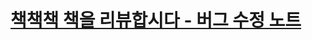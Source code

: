 # [책책책 책을 리뷰합시다 - 버그 수정 노트](https://slides.com/smilejin92/bookbookbook)

<!--
### Hi there 👋

**smilejin92/smilejin92** is a ✨ _special_ ✨ repository because its `README.md` (this file) appears on your GitHub profile.

Here are some ideas to get you started:

- 🔭 I’m currently working on ...
- 🌱 I’m currently learning ...
- 👯 I’m looking to collaborate on ...
- 🤔 I’m looking for help with ...
- 💬 Ask me about ...
- 📫 How to reach me: ...
- 😄 Pronouns: ...
- ⚡ Fun fact: ...

## 💼 Working Experience
### [Fast Campus](https://fastcampus.co.kr/) (2020/03 - present)
*FE Development School - Teaching Assistant*

* React 학습 과제 리뷰 및 트러블슈팅
* JavaScript 보조 강의 진행 및 질의 응답
* HTML/CSS/JS 퀴즈 & 테스트 문제 제작

&nbsp;  

### [Standard Networks](http://www.standardnetworks.co.kr/customer/onapp/main.vw) (2019/06 - 2019/08)
*네띠앙 사업본부 - Web Developer*

* 싸다오 사이트 간편 로그인 서비스 개발 (JavaScript, Google Login API, OAuth 2.0)
* 임직원 카페 Web POS UI 개발 (JavaScript, Web USB API)
* 해외 VoIP 서비스 조사 (Bandwidth, Twilio, KDDI America)
* MVC Los Angeles 2020 참가 기획 문서 번역

&nbsp;  

## 🖥 Projects
### [FE Casino](https://github.com/smilejin92/frontend-casino/tree/develop) (2020/06 - present)
*자바스크립트만으로 상태 기반 SPA를 만들 수 있을까?*<br/><br/>
<code><img height="30" alt="html" src="https://user-images.githubusercontent.com/37237125/89312669-801b0a80-d6b2-11ea-97cb-ceb59306e01b.png"></code>
<code><img height="30" alt="css" src="https://user-images.githubusercontent.com/32444914/92751856-58127b80-f3c3-11ea-9d8e-7122456c9a8f.png"></code>
<code><img height="30" alt="javascript" src="https://user-images.githubusercontent.com/32444914/92752157-a293f800-f3c3-11ea-976f-126137b09e96.png"></code>
<code><img height="30" alt="redux" src="https://user-images.githubusercontent.com/32444914/92752513-f43c8280-f3c3-11ea-82f2-9f7cc1ace820.png"></code>
<code><img height="30" alt="redux saga" src="https://user-images.githubusercontent.com/32444914/92753423-d6235200-f3c4-11ea-809d-3be137429419.png"></code>
<code><img height="30" alt="webpack" src="https://user-images.githubusercontent.com/32444914/92752731-25b54e00-f3c4-11ea-8a1a-00daf1347abe.png"></code>
<code><img height="30" alt="sass" src="https://user-images.githubusercontent.com/32444914/92753021-6dd47080-f3c4-11ea-93f3-5b76d8cc9096.png"></code>
<code><img height="30" alt="node" src="https://user-images.githubusercontent.com/32444914/92755548-e3d9d700-f3c6-11ea-87b3-942238a6dcb3.png" /></code>

* [Webpack 설정](https://github.com/smilejin92/frontend-casino/tree/develop/config) 및 개발 환경 구축
* lowdb를 활용한 [Mock DB 구조 설계 및 생성](https://github.com/smilejin92/frontend-casino/blob/develop/db.json)
* [Node 서버 개발 및 API 작성](https://github.com/smilejin92/frontend-casino/blob/develop/server.js)
* JWT를 활용한 사용자 Authentication 구현
* Authorization을 위한 API Middleware 작성
* UI 컴포넌트 구조 설계
* [redux 모듈 구조 설계 및 개발](https://github.com/smilejin92/frontend-casino/tree/develop/src/redux/modules)
* 비동기 로직 처리를 위한 redux-saga 함수 작성
* UI 컴포넌트 Responsive 스타일 적용
* History API를 사용한 페이지 라우팅

&nbsp;

### [Skyprinter](https://github.com/smilejin92/skyprinter) (2020/01 - 2020/02)
*실시간 항공권 검색 API를 사용한 Skyscanner 클론 프로젝트*<br/><br/>
<code><img height="30" alt="html" src="https://user-images.githubusercontent.com/37237125/89312669-801b0a80-d6b2-11ea-97cb-ceb59306e01b.png"></code>
<code><img height="30" alt="css" src="https://user-images.githubusercontent.com/32444914/92751856-58127b80-f3c3-11ea-9d8e-7122456c9a8f.png"></code>
<code><img height="30" alt="javascript" src="https://user-images.githubusercontent.com/32444914/92752157-a293f800-f3c3-11ea-976f-126137b09e96.png"></code>
<code><img height="30" alt="react" src="https://user-images.githubusercontent.com/32444914/92752344-d111d300-f3c3-11ea-9309-7c7cd203eba7.png"></code>
<code><img height="30" alt="redux" src="https://user-images.githubusercontent.com/32444914/92752513-f43c8280-f3c3-11ea-82f2-9f7cc1ace820.png"></code>
<code><img height="30" alt="redux saga" src="https://user-images.githubusercontent.com/32444914/92753423-d6235200-f3c4-11ea-809d-3be137429419.png"></code>
<code><img height="30" alt="styled components" src="https://user-images.githubusercontent.com/32444914/92791986-1c3ddd00-f3e8-11ea-9642-1602199fb4d6.png"></code>
<code><img height="30" alt="aws" src="https://user-images.githubusercontent.com/32444914/92755379-b8ef8300-f3c6-11ea-96a2-84aa6bd2d615.png" /></code>

* [Skyscanner API 문서 번역 및 API 요청 예제 작성](https://github.com/smilejin92/skyprinter/blob/master/RapidAPISkyscanner-API-Documentation.md)
* [DatePicker 컴포넌트 개발](https://github.com/smilejin92/skyprinter/blob/master/src/components/Main/DatePicker/index.jsx)
* [국가 및 언어 설정 컴포넌트 개발](https://github.com/smilejin92/skyprinter/blob/master/src/components/Header/Culture.jsx)
* [티켓 컴포넌트 개발](https://github.com/smilejin92/skyprinter/blob/master/src/components/Main/TicketResult/TicketInfoDetail.jsx)
* [Ducks 패턴을 적용한 redux 모듈 구조 설계](https://github.com/smilejin92/skyprinter/tree/master/src/redux/modules)
* [항공권 검색 요청 redux-saga 함수 작성](https://github.com/smilejin92/skyprinter/blob/master/src/redux/modules/session.js)

&nbsp;

### [Complix](https://github.com/smilejin92/Complix) (2020/01/21)
*제한 시간 24H. The MovieDB API로 넷플릭스 클론하기!*<br/><br/>
<code><img height="30" alt="html" src="https://user-images.githubusercontent.com/37237125/89312669-801b0a80-d6b2-11ea-97cb-ceb59306e01b.png"></code>
<code><img height="30" alt="css" src="https://user-images.githubusercontent.com/32444914/92751856-58127b80-f3c3-11ea-9d8e-7122456c9a8f.png"></code>
<code><img height="30" alt="javascript" src="https://user-images.githubusercontent.com/32444914/92752157-a293f800-f3c3-11ea-976f-126137b09e96.png"></code>
<code><img height="30" alt="react" src="https://user-images.githubusercontent.com/32444914/92752344-d111d300-f3c3-11ea-9309-7c7cd203eba7.png"></code>
<code><img height="30" alt="redux" src="https://user-images.githubusercontent.com/32444914/92752513-f43c8280-f3c3-11ea-82f2-9f7cc1ace820.png"></code>
<code><img height="30" alt="aws" src="https://user-images.githubusercontent.com/32444914/92755379-b8ef8300-f3c6-11ea-96a2-84aa6bd2d615.png" /></code>
<code><img height="30" alt="nginx" src="https://user-images.githubusercontent.com/32444914/92755460-cd338000-f3c6-11ea-99fb-18097914a197.png" /></code>
<code><img height="30" alt="node" src="https://user-images.githubusercontent.com/32444914/92755548-e3d9d700-f3c6-11ea-87b3-942238a6dcb3.png" /></code>

* [JWT를 활용한 사용자 Authentication 구현](https://github.com/smilejin92/Complix/blob/master/login.js)
* [The MovieDB API](https://developers.themoviedb.org/3/getting-started/introduction) 분석 및 [컨텐츠 검색 요청 함수 작성](https://github.com/smilejin92/Complix/blob/master/src/pages/Main.jsx)
* AWS EC2 인스턴스에 [앱](http://ec2-52-79-220-237.ap-northeast-2.compute.amazonaws.com) deploy

&nbsp;  

## 🎓 Education
### [Fast Campus](https://fastcampus.co.kr/) (2019/09 - 2020/02)
*Enrolled in FE Development School*

&nbsp;

### [University of Washington - Seattle](https://www.washington.edu/) (2011/09 - 2018/03)
*Major in Geography*<br/>
*Minor in Informatics*

&nbsp;  

## 👨🏻‍💻 [Skills](https://github.com/smilejin92/TIL)
**primarily using:**<br/><br/>
<code><img height="40" alt="html" src="https://user-images.githubusercontent.com/37237125/89312669-801b0a80-d6b2-11ea-97cb-ceb59306e01b.png"></code>
<code><img height="40" alt="css" src="https://user-images.githubusercontent.com/32444914/92751856-58127b80-f3c3-11ea-9d8e-7122456c9a8f.png"></code>
<code><img height="40" alt="javascript" src="https://user-images.githubusercontent.com/32444914/92752157-a293f800-f3c3-11ea-976f-126137b09e96.png"></code>
<code><img height="40" alt="react" src="https://user-images.githubusercontent.com/32444914/92752344-d111d300-f3c3-11ea-9309-7c7cd203eba7.png"></code>
<code><img height="40" alt="redux" src="https://user-images.githubusercontent.com/32444914/92752513-f43c8280-f3c3-11ea-82f2-9f7cc1ace820.png"></code>
<code><img height="40" alt="redux saga" src="https://user-images.githubusercontent.com/32444914/92753423-d6235200-f3c4-11ea-809d-3be137429419.png"></code>
<code><img height="40" alt="webpack" src="https://user-images.githubusercontent.com/32444914/92752731-25b54e00-f3c4-11ea-8a1a-00daf1347abe.png"></code>
<code><img height="40" alt="sass" src="https://user-images.githubusercontent.com/32444914/92753021-6dd47080-f3c4-11ea-93f3-5b76d8cc9096.png"></code>
<code><img height="40" alt="styled components" src="https://user-images.githubusercontent.com/32444914/92791986-1c3ddd00-f3e8-11ea-9642-1602199fb4d6.png"></code>
<code><img height="40" alt="aws" src="https://user-images.githubusercontent.com/32444914/92755379-b8ef8300-f3c6-11ea-96a2-84aa6bd2d615.png" /></code>
<code><img height="40" alt="node" src="https://user-images.githubusercontent.com/32444914/92755548-e3d9d700-f3c6-11ea-87b3-942238a6dcb3.png" /></code>

&nbsp;  

**currently interested in:**<br/><br/>
<code><img height="40" alt="typescript" src="https://user-images.githubusercontent.com/32444914/92755183-8b0a3e80-f3c6-11ea-8c53-9a0bb04b8592.png"></code>
<code><img height="40" alt="aws" src="https://user-images.githubusercontent.com/32444914/92755379-b8ef8300-f3c6-11ea-96a2-84aa6bd2d615.png" /></code>
<code><img height="40" alt="nginx" src="https://user-images.githubusercontent.com/32444914/92755460-cd338000-f3c6-11ea-99fb-18097914a197.png" /></code>
<code><img height="40" alt="node" src="https://user-images.githubusercontent.com/32444914/92755548-e3d9d700-f3c6-11ea-87b3-942238a6dcb3.png" /></code>

&nbsp;

-->
